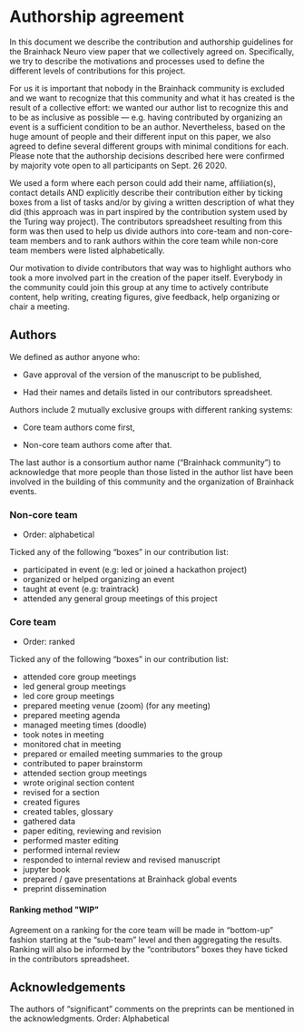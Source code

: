 # Authorship agreement

In this document we describe the contribution and authorship guidelines for the
Brainhack Neuro view paper that we collectively agreed on. 
Specifically, we try
to describe the motivations and processes used to define the different levels of
contributions for this project.

For us it is important that nobody in the Brainhack community is excluded and we
want to recognize that this community and what it has created is the result of a
collective effort: we wanted our author list to recognize this and to be as
inclusive as possible — e.g. having contributed by organizing an event is a
sufficient condition to be an author. 
Nevertheless, based on the huge amount of
people and their different input on this paper, we also agreed to define several
different groups with minimal conditions for each. 
Please note that the
authorship decisions described here were confirmed by majority vote open to all
participants on Sept. 26 2020.

We used a form where each person could add their name, affiliation(s), contact
details AND explicitly describe their contribution either by ticking boxes from
a list of tasks and/or by giving a written description of what they did (this
approach was in part inspired by the contribution system used by the Turing way
project). 
The contributors spreadsheet resulting from this form was then used to
help us divide authors into core-team and non-core-team members and to rank
authors within the core team while non-core team members were listed
alphabetically.

Our motivation to divide contributors that way was to highlight authors who took
a more involved part in the creation of the paper itself. 
Everybody in the community could join this group at any time to actively contribute content, help writing, creating figures, give feedback, help organizing or chair a meeting.

## Authors

We defined as author anyone who:

- Gave approval of the version of the manuscript to be published,

- Had their names and details listed in our contributors spreadsheet.

Authors include 2 mutually exclusive groups with different ranking systems:

- Core team authors come first,

- Non-core team authors come after that.

The last author is a consortium author name (“Brainhack community”) to
acknowledge that more people than those listed in the author list have been
involved in the building of this community and the organization of Brainhack
events.

### Non-core team

- Order: alphabetical

Ticked any of the following “boxes” in our contribution list:

- participated in event (e.g: led or joined a hackathon project)
- organized or helped organizing an event
- taught at event (e.g: traintrack)
- attended any general group meetings of this project

### Core team

- Order: ranked

Ticked any of the following “boxes” in our contribution list:

- attended core group meetings
- led general group meetings
- led core group meetings
- prepared meeting venue (zoom) (for any meeting)
- prepared meeting agenda
- managed meeting times (doodle)
- took notes in meeting
- monitored chat in meeting
- prepared or emailed meeting summaries to the group
- contributed to paper brainstorm
- attended section group meetings
- wrote original section content
- revised for a section
- created figures
- created tables, glossary
- gathered data
- paper editing, reviewing and revision
- performed master editing
- performed internal review
- responded to internal review and revised manuscript
- jupyter book
- prepared / gave presentations at Brainhack global events
- preprint dissemination

#### Ranking method "WIP"

Agreement on a ranking for the core team will be made in
“bottom-up” fashion starting at the “sub-team” level and then aggregating the
results. Ranking will also be informed by the “contributors” boxes they have
ticked in the contributors spreadsheet. 

## Acknowledgements

The authors of “significant” comments on the preprints can be mentioned in the
acknowledgments. Order: Alphabetical
